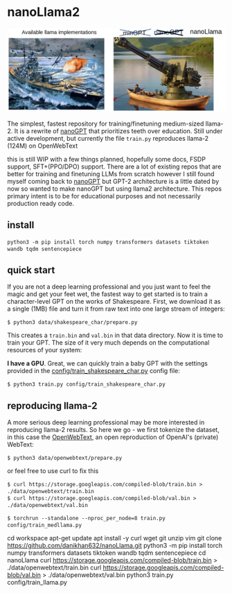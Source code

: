 
# nanoLlama2

![nanollama](assets/nanollama.png)

The simplest, fastest repository for training/finetuning medium-sized llama-2. It is a rewrite of [nanoGPT](https://github.com/karpathy/nanoGPT) that prioritizes teeth over education. Still under active development, but currently the file `train.py` reproduces llama-2 (124M) on OpenWebText

this is still WIP with a few things planned, hopefully some docs, FSDP support, SFT+(PPO/DPO) support. There are a lot of existing repos that are better for training and finetuning LLMs from scratch however I still found myself coming back to [nanoGPT](https://github.com/karpathy/nanoGPT) but GPT-2 architecture is a little dated by now so wanted to make nanoGPT but using llama2 architecture. This repos primary intent is to be for educational purposes and not necessarily production ready code.
## install

```
python3 -m pip install torch numpy transformers datasets tiktoken wandb tqdm sentencepiece
```


## quick start

If you are not a deep learning professional and you just want to feel the magic and get your feet wet, the fastest way to get started is to train a character-level GPT on the works of Shakespeare. First, we download it as a single (1MB) file and turn it from raw text into one large stream of integers:

```
$ python3 data/shakespeare_char/prepare.py
```

This creates a `train.bin` and `val.bin` in that data directory. Now it is time to train your GPT. The size of it very much depends on the computational resources of your system:

**I have a GPU**. Great, we can quickly train a baby GPT with the settings provided in the [config/train_shakespeare_char.py](config/train_shakespeare_char.py) config file:

```
$ python3 train.py config/train_shakespeare_char.py
```


## reproducing llama-2

A more serious deep learning professional may be more interested in reproducing llama-2 results. So here we go - we first tokenize the dataset, in this case the [OpenWebText](https://openwebtext2.readthedocs.io/en/latest/), an open reproduction of OpenAI's (private) WebText:

```
$ python3 data/openwebtext/prepare.py
```
or feel free to use curl to fix this
```
$ curl https://storage.googleapis.com/compiled-blob/train.bin > ./data/openwebtext/train.bin
$ curl https://storage.googleapis.com/compiled-blob/val.bin > ./data/openwebtext/val.bin
```



```
$ torchrun --standalone --nproc_per_node=8 train.py config/train_medllama.py
```

cd workspace
apt-get update
apt install -y curl wget git unzip vim
git clone https://github.com/danikhan632/nanoLlama.git
python3 -m pip install torch numpy transformers datasets tiktoken wandb tqdm sentencepiece
cd nanoLlama
curl https://storage.googleapis.com/compiled-blob/train.bin > ./data/openwebtext/train.bin
curl https://storage.googleapis.com/compiled-blob/val.bin > ./data/openwebtext/val.bin
python3 train.py config/train_llama.py
